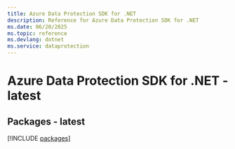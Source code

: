 ```yaml
---
title: Azure Data Protection SDK for .NET
description: Reference for Azure Data Protection SDK for .NET
ms.date: 06/20/2025
ms.topic: reference
ms.devlang: dotnet
ms.service: dataprotection
---
```

# Azure Data Protection SDK for .NET - latest
## Packages - latest
[!INCLUDE [packages](data-protection-index.md)]
